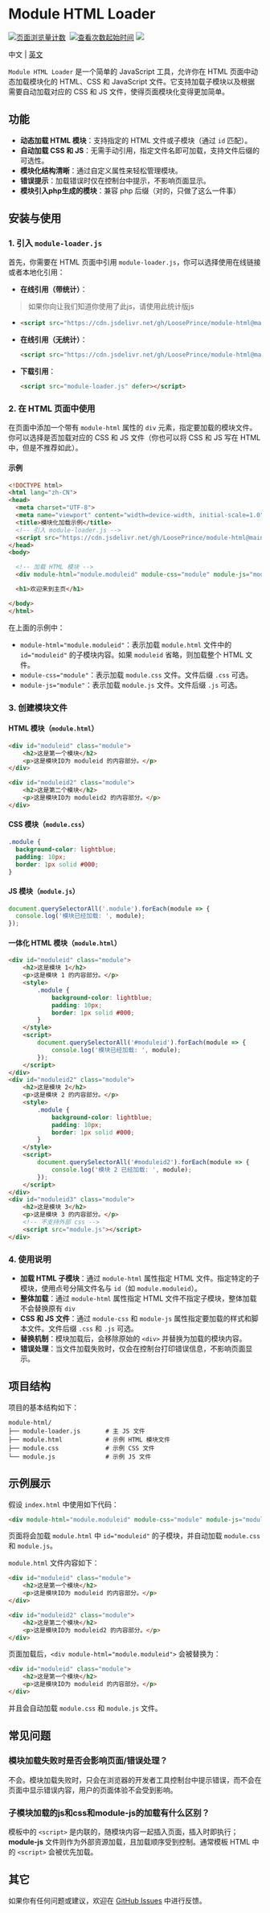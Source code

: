 # Module HTML Loader
[![页面浏览量计数](https://badges.toozhao.com/badges/01J7R020C5F3JE1P73WH453YCW/green.svg)](/) 
[![查看次数起始时间](https://img.shields.io/badge/查看次数统计起始于-2024%2F09%2F14-1?style=flat-square)](/)
[![](https://www.xzt.plus/track?id=module-loader&ts=20240914)](/) 

中文 | [英文](/)

`Module HTML Loader` 是一个简单的 JavaScript 工具，允许你在 HTML 页面中动态加载模块化的 HTML、CSS 和 JavaScript 文件。它支持加载子模块以及根据需要自动加载对应的 CSS 和 JS 文件，使得页面模块化变得更加简单。

## 功能

- **动态加载 HTML 模块**：支持指定的 HTML 文件或子模块（通过 `id` 匹配）。
- **自动加载 CSS 和 JS**：无需手动引用，指定文件名即可加载，支持文件后缀的可选性。
- **模块化结构清晰**：通过自定义属性来轻松管理模块。
- **错误提示**：加载错误时仅在控制台中提示，不影响页面显示。
- **模块引入php生成的模块**：兼容 php 后缀（对的，只做了这么一件事）

## 安装与使用

### 1. 引入 `module-loader.js`

首先，你需要在 HTML 页面中引用 `module-loader.js`，你可以选择使用在线链接或者本地化引用：

- **在线引用（带统计）**：
> 如果你向让我们知道你使用了此js，请使用此统计版js
- 
  ```html
  <script src="https://cdn.jsdelivr.net/gh/LoosePrince/module-html@main/module-loader-online.js" defer></script>
  ```

- **在线引用（无统计）**：
  
  ```html
  <script src="https://cdn.jsdelivr.net/gh/LoosePrince/module-html@main/module-loader.js" defer></script>
  ```
- **下载引用**：
  
  ```html
  <script src="module-loader.js" defer></script>
  ```

### 2. 在 HTML 页面中使用

在页面中添加一个带有 `module-html` 属性的 `div` 元素，指定要加载的模块文件。你可以选择是否加载对应的 CSS 和 JS 文件（你也可以将 CSS 和 JS 写在 HTML 中，但是不推荐如此）。

#### 示例

```html
<!DOCTYPE html>
<html lang="zh-CN">
<head>
  <meta charset="UTF-8">
  <meta name="viewport" content="width=device-width, initial-scale=1.0">
  <title>模块化加载示例</title>
  <!-- 引入 module-loader.js -->
  <script src="https://cdn.jsdelivr.net/gh/LoosePrince/module-html@main/module-loader.js" defer></script>
</head>
<body>

  <!-- 加载 HTML 模块 -->
  <div module-html="module.moduleid" module-css="module" module-js="module"></div>

  <h1>欢迎来到主页</h1>

</body>
</html>
```

在上面的示例中：

- `module-html="module.moduleid"`：表示加载 `module.html` 文件中的 `id="moduleid"` 的子模块内容。如果 `moduleid` 省略，则加载整个 HTML 文件。
- `module-css="module"`：表示加载 `module.css` 文件。文件后缀 `.css` 可选。
- `module-js="module"`：表示加载 `module.js` 文件。文件后缀 `.js` 可选。

### 3. 创建模块文件

#### HTML 模块（`module.html`）

```html
<div id="moduleid" class="module">
    <h2>这是第一个模块</h2>
    <p>这是模块ID为 moduleid 的内容部分。</p>
</div>

<div id="moduleid2" class="module">
    <h2>这是第二个模块</h2>
    <p>这是模块ID为 moduleid2 的内容部分。</p>
</div>
```

#### CSS 模块（`module.css`）

```css
.module {
  background-color: lightblue;
  padding: 10px;
  border: 1px solid #000;
}
```

#### JS 模块（`module.js`）

```javascript
document.querySelectorAll('.module').forEach(module => {
  console.log('模块已经加载: ', module);
});
```

#### 一体化 HTML 模块（`module.html`）

```html
<div id="moduleid" class="module">
    <h2>这是模块 1</h2>
    <p>这是模块 1 的内容部分。</p>
    <style>
        .module {
            background-color: lightblue;
            padding: 10px;
            border: 1px solid #000;
        }
    </style>
    <script>
        document.querySelectorAll('#moduleid').forEach(module => {
            console.log('模块已经加载: ', module);
        });
    </script>
</div>
<div id="moduleid2" class="module">
    <h2>这是模块 2</h2>
    <p>这是模块 2 的内容部分。</p>
    <style>
        .module {
            background-color: lightblue;
            padding: 10px;
            border: 1px solid #000;
        }
    </style>
    <script>
        document.querySelectorAll('#moduleid2').forEach(module => {
            console.log('模块 2 已经加载: ', module);
        });
    </script>
</div>
<div id="moduleid3" class="module">
    <h2>这是模块 3</h2>
    <p>这是模块 3 的内容部分。</p>
    <!-- 不支持外部 css -->
    <script src="module.js"></script>
</div>
```

### 4. 使用说明

- **加载 HTML 子模块**：通过 `module-html` 属性指定 HTML 文件。指定特定的子模块，使用点号分隔文件名与 `id`（如 `module.moduleid`）。
- **整体加载**：通过 `module-html` 属性指定 HTML 文件不指定子模块，整体加载不会替换原有 `div`
- **CSS 和 JS 文件**：通过 `module-css` 和 `module-js` 属性指定要加载的样式和脚本文件。文件后缀 `.css` 和 `.js` 可选。
- **替换机制**：模块加载后，会移除原始的 `<div>` 并替换为加载的模块内容。
- **错误处理**：当文件加载失败时，仅会在控制台打印错误信息，不影响页面显示。

## 项目结构

项目的基本结构如下：

```
module-html/
├── module-loader.js       # 主 JS 文件
├── module.html            # 示例 HTML 模块文件
├── module.css             # 示例 CSS 文件
└── module.js              # 示例 JS 文件
```

## 示例展示

假设 `index.html` 中使用如下代码：

```html
<div module-html="module.moduleid" module-css="module" module-js="module"></div>
```

页面将会加载 `module.html` 中 `id="moduleid"` 的子模块，并自动加载 `module.css` 和 `module.js`。

`module.html` 文件内容如下：

```html
<div id="moduleid" class="module">
    <h2>这是第一个模块</h2>
    <p>这是模块ID为 moduleid 的内容部分。</p>
</div>

<div id="moduleid2" class="module">
    <h2>这是第二个模块</h2>
    <p>这是模块ID为 moduleid2 的内容部分。</p>
</div>
```

页面加载后，`<div module-html="module.moduleid">` 会被替换为：

```html
<div id="moduleid" class="module">
    <h2>这是第一个模块</h2>
    <p>这是模块ID为 moduleid 的内容部分。</p>
</div>
```

并且会自动加载 `module.css` 和 `module.js` 文件。

## 常见问题

### 模块加载失败时是否会影响页面/错误处理？

不会。模块加载失败时，只会在浏览器的开发者工具控制台中提示错误，而不会在页面中显示错误内容，用户的页面体验不会受到影响。

### 子模块加载的js和css和module-js的加载有什么区别？

模板中的 `<script>` 是内联的，随模块内容一起插入页面，插入时即执行；**module-js** 文件则作为外部资源加载，且加载顺序受到控制。通常模板 HTML 中的 `<script>` 会被优先加载。

## 其它

如果你有任何问题或建议，欢迎在 [GitHub Issues](https://github.com/LoosePrince/module-html/issues) 中进行反馈。


